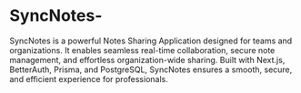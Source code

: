 # SyncNotes-
SyncNotes is a powerful Notes Sharing Application designed for teams and organizations. It enables seamless real-time collaboration, secure note management, and effortless organization-wide sharing. Built with Next.js, BetterAuth, Prisma, and PostgreSQL, SyncNotes ensures a smooth, secure, and efficient experience for professionals.
